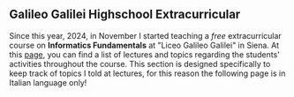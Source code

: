 ## Galileo Galilei Highschool Extracurricular
Since this year, 2024, in November I started teaching a *free* extracurricular course on **Informatics Fundamentals** at "Liceo Galileo Galilei" in Siena.
At this [page](https://gianeh.github.io/pages/teaching.html), you can find a list of lectures and topics regarding the students' activities throughout the course.
This section is designed specifically to keep track of topics I told at lectures, for this reason the following page is in Italian language only!